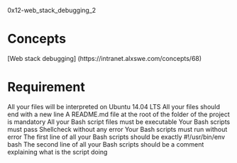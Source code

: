 0x12-web_stack_debugging_2

<h1> Concepts </h1>
[Web stack debugging] (https://intranet.alxswe.com/concepts/68)<br>
<h1> Requirement</h1>
All your files will be interpreted on Ubuntu 14.04 LTS
All your files should end with a new line
A README.md file at the root of the folder of the project is mandatory
All your Bash script files must be executable
Your Bash scripts must pass Shellcheck without any error
Your Bash scripts must run without error
The first line of all your Bash scripts should be exactly #!/usr/bin/env bash
The second line of all your Bash scripts should be a comment explaining what is the script doing
<br>
